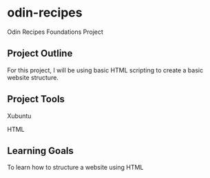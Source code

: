 # odin-recipes
Odin Recipes Foundations Project

## Project Outline

For this project, I will be using basic HTML scripting to create a basic website structure.

## Project Tools

Xubuntu

HTML

## Learning Goals

To learn how to structure a website using HTML

